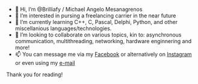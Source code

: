 - 👋 Hi, I’m @Brilliafy / Michael Angelo Mesanagrenos
- 👀 I’m interested in pursing a freelancing carrier in the near future
- 🌱 I’m currently learning C++, C, Pascal, Delphi, Python, and other miscellanious languages/technologies.
- 💞️ I’m looking to collaborate on various topics, kin to: asynchronous communication, multithreading, networking, hardware enginnering and more!
- 📫 You can message me via my [Facebook](https://www.facebook.com/mlmesanagrenos) or alternatively on [Instagram](https://www.instagram.com/brilliafy) or even using my [e-mail](mailto:mesnosmichael@gmail.com)

Thank you for reading!
